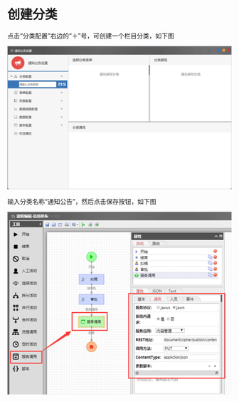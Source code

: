 # 创建分类

点击“分类配置”右边的“＋”号，可创建一个栏目分类，如下图

![](../.gitbook/assets/image.png)

输入分类名称“通知公告”，然后点击保存按钮，如下图

![](../.gitbook/assets/image%20%289%29.png)

